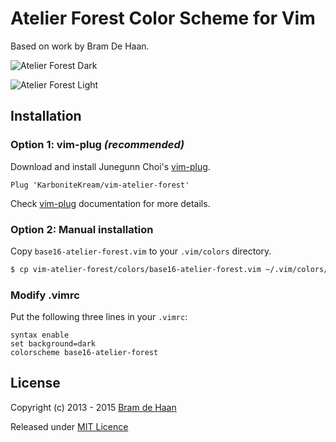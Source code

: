 # Atelier Forest Color Scheme for Vim

Based on work by Bram De Haan.

![Atelier Forest Dark](http://atelierbram.github.io/syntax-highlighting/assets/img/forest-dark_vim_640x425.png)

![Atelier Forest Light](http://atelierbram.github.io/syntax-highlighting/assets/img/forest-light_vim_640x425.png)

## Installation

### Option 1: vim-plug ***(recommended)***
Download and install Junegunn Choi's [vim-plug].

```vim
Plug 'KarboniteKream/vim-atelier-forest'
```

Check [vim-plug] documentation for more details.

### Option 2: Manual installation
Copy `base16-atelier-forest.vim` to your `.vim/colors` directory.

```bash
$ cp vim-atelier-forest/colors/base16-atelier-forest.vim ~/.vim/colors/
```

### Modify .vimrc
Put the following three lines in your `.vimrc`:

```vim
syntax enable
set background=dark
colorscheme base16-atelier-forest
```

## License

Copyright (c) 2013 - 2015 [Bram de Haan](http://atelierbramdehaan.nl)

Released under [MIT Licence](http://atelierbram.mit-license.org)

[vim-plug]: https://github.com/junegunn/vim-plug
